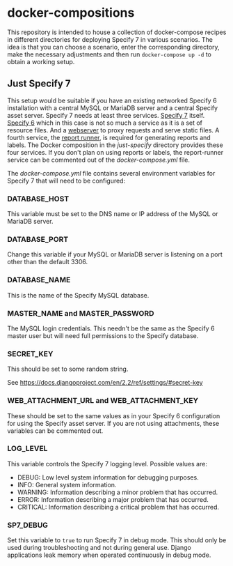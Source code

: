 # docker-compositions

This repository is intended to house a collection of docker-compose
recipes in different directories for deploying Specify 7 in various
scenarios. The idea is that you can choose a scenario, enter the
corresponding directory, make the necessary adjustments and then run
`docker-compose up -d` to obtain a working setup.


## Just Specify 7

This setup would be suitable if you have an existing networked Specify
6 installation with a central MySQL or MariaDB server and a central
Specify asset server. Specify 7 needs at least three
services. [Specify
7](https://hub.docker.com/repository/docker/specifyconsortium/specify7-service)
itself. [Specify
6](https://hub.docker.com/repository/docker/specifyconsortium/specify6-service)
which in this case is not so much a service as it is a set of resource
files. And a [webserver](https://hub.docker.com/_/nginx) to proxy
requests and serve static files. A fourth service, the [report
runner](https://hub.docker.com/repository/docker/specifyconsortium/report-runner),
is required for generating reports and labels. The Docker composition
in the *just-specify* directory provides these four services. If you
don't plan on using reports or labels, the report-runner service can
be commented out of the *docker-compose.yml* file.

The *docker-compose.yml* file contains several environment variables
for Specify 7 that will need to be configured:

### DATABASE_HOST

This variable must be set to the DNS name or IP address of the MySQL
or MariaDB server.

### DATABASE_PORT

Change this variable if your MySQL or MariaDB server is listening on a
port other than the default 3306.

### DATABASE_NAME

This is the name of the Specify MySQL database. 

### MASTER_NAME and MASTER_PASSWORD

The MySQL login credentials. This needn't be the same as the Specify 6
master user but will need full permissions to the Specify database.

### SECRET_KEY

This should be set to some random string.

See https://docs.djangoproject.com/en/2.2/ref/settings/#secret-key

### WEB_ATTACHMENT_URL and WEB_ATTACHMENT_KEY

These should be set to the same values as in your Specify 6
configuration for using the Specify asset server. If you are not using
attachments, these variables can be commented out.

### LOG_LEVEL

This variable controls the Specify 7 logging level. Possible values
are:

* DEBUG: Low level system information for debugging purposes.
* INFO: General system information.
* WARNING: Information describing a minor problem that has occurred.
* ERROR: Information describing a major problem that has occurred.
* CRITICAL: Information describing a critical problem that has occurred.

### SP7_DEBUG

Set this variable to `true` to run Specify 7 in debug mode. This
should only be used during troubleshooting and not during general
use. Django applications leak memory when operated continuously in
debug mode.

